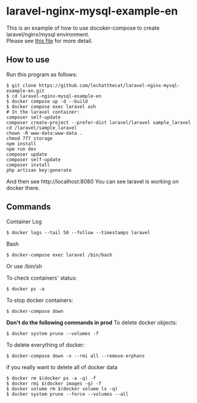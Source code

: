 # laravel-nginx-mysql-example-en
This is an example of how to use docoker-compose to create laravel/nginx/mysql environment.  
Please see [this file](https://github.com/lechatthecat/laravel-nginx-mysql-example-en/blob/master/docker-compose.yml) for more detail.

## How to use
Run this program as follows:
```
$ git clone https://github.com/lechatthecat/laravel-nginx-mysql-example-en.git
$ cd laravel-nginx-mysql-example-en
$ docker compose up -d --build
$ docker compose exec laravel ash
# In the laravel container:
composer self-update
composer create-project --prefer-dist laravel/laravel sample_laravel
cd /laravel/sample_laravel
chown -R www-data:www-data .
chmod 777 storage
npm install
npm run dev 
composer update
composer self-update
composer install
php artisan key:generate
```
And then see http://localhost:8080
You can see laravel is working on docker there.

## Commands
Container Log
```
$ docker logs --tail 50 --follow --timestamps laravel
```
Bash
```
$ docker-compose exec laravel /bin/bash
```
Or use /bin/sh

To check containers' status:
```
$ docker ps -a
```

To stop docker containers:
```
$ docker-compose down 
```

**Don't do the following commands in prod**
To delete docker objects:
```
$ docker system prune --volumes -f
```
To delete everything of docker:
```
$ docker-compose down -v --rmi all --remove-orphans
```

if you really want to delete all of docker data
```
$ docker rm $(docker ps -a -q) -f
$ docker rmi $(docker images -q) -f
$ docker volume rm $(docker volume ls -q)
$ docker system prune --force --volumes --all
```
